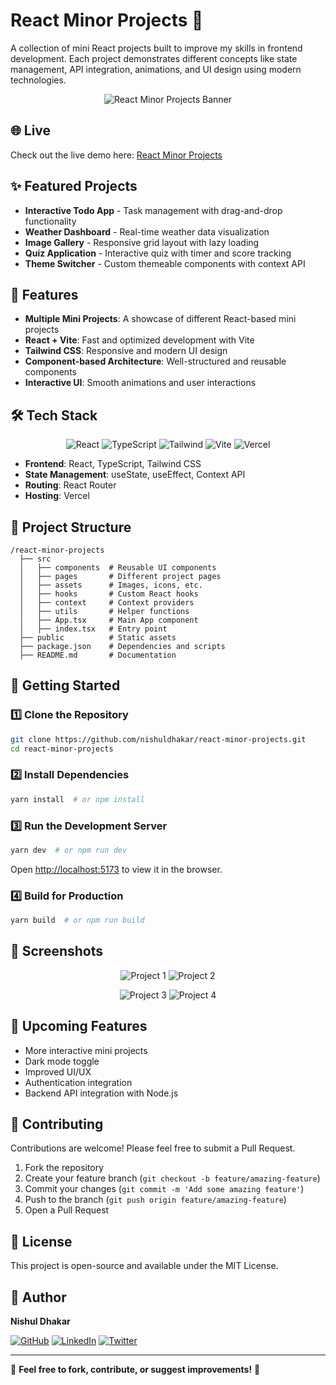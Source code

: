 # React Minor Projects 🚀

A collection of mini React projects built to improve my skills in frontend development. Each project demonstrates different concepts like state management, API integration, animations, and UI design using modern technologies.

<p align="center">
  <img src="/api/placeholder/800/400" alt="React Minor Projects Banner" />
</p>

## 🌐 Live 

Check out the live demo here: [React Minor Projects](https://react-minor-projects-five.vercel.app/)

## ✨ Featured Projects

- **Interactive Todo App** - Task management with drag-and-drop functionality
- **Weather Dashboard** - Real-time weather data visualization
- **Image Gallery** - Responsive grid layout with lazy loading
- **Quiz Application** - Interactive quiz with timer and score tracking
- **Theme Switcher** - Custom themeable components with context API

## 📌 Features

- **Multiple Mini Projects**: A showcase of different React-based mini projects
- **React + Vite**: Fast and optimized development with Vite
- **Tailwind CSS**: Responsive and modern UI design
- **Component-based Architecture**: Well-structured and reusable components
- **Interactive UI**: Smooth animations and user interactions

## 🛠️ Tech Stack

<p align="center">
  <img src="https://img.shields.io/badge/React-20232A?style=for-the-badge&logo=react&logoColor=61DAFB" alt="React" />
  <img src="https://img.shields.io/badge/TypeScript-007ACC?style=for-the-badge&logo=typescript&logoColor=white" alt="TypeScript" />
  <img src="https://img.shields.io/badge/Tailwind_CSS-38B2AC?style=for-the-badge&logo=tailwind-css&logoColor=white" alt="Tailwind" />
  <img src="https://img.shields.io/badge/Vite-B73BFE?style=for-the-badge&logo=vite&logoColor=FFD62E" alt="Vite" />
  <img src="https://img.shields.io/badge/Vercel-000000?style=for-the-badge&logo=vercel&logoColor=white" alt="Vercel" />
</p>

- **Frontend**: React, TypeScript, Tailwind CSS
- **State Management**: useState, useEffect, Context API
- **Routing**: React Router
- **Hosting**: Vercel

## 📂 Project Structure

```
/react-minor-projects
  ├── src
  │   ├── components  # Reusable UI components
  │   ├── pages       # Different project pages
  │   ├── assets      # Images, icons, etc.
  │   ├── hooks       # Custom React hooks
  │   ├── context     # Context providers
  │   ├── utils       # Helper functions
  │   ├── App.tsx     # Main App component
  │   ├── index.tsx   # Entry point
  ├── public          # Static assets
  ├── package.json    # Dependencies and scripts
  ├── README.md       # Documentation
```

## 🚀 Getting Started

### 1️⃣ Clone the Repository

```bash
git clone https://github.com/nishuldhakar/react-minor-projects.git
cd react-minor-projects
```

### 2️⃣ Install Dependencies

```bash
yarn install  # or npm install
```

### 3️⃣ Run the Development Server

```bash
yarn dev  # or npm run dev
```

Open [http://localhost:5173](http://localhost:5173) to view it in the browser.

### 4️⃣ Build for Production

```bash
yarn build  # or npm run build
```

## 📸 Screenshots

<p align="center">
  <img src="/api/placeholder/400/250" alt="Project 1" />
  <img src="/api/placeholder/400/250" alt="Project 2" />
</p>

<p align="center">
  <img src="/api/placeholder/400/250" alt="Project 3" />
  <img src="/api/placeholder/400/250" alt="Project 4" />
</p>

## 🎯 Upcoming Features

- More interactive mini projects
- Dark mode toggle
- Improved UI/UX
- Authentication integration
- Backend API integration with Node.js

## 🤝 Contributing

Contributions are welcome! Please feel free to submit a Pull Request.

1. Fork the repository
2. Create your feature branch (`git checkout -b feature/amazing-feature`)
3. Commit your changes (`git commit -m 'Add some amazing feature'`)
4. Push to the branch (`git push origin feature/amazing-feature`)
5. Open a Pull Request

## 📜 License

This project is open-source and available under the MIT License.

## 👤 Author

**Nishul Dhakar**

<p>
  <a href="https://github.com/nishuldhakar"><img src="https://img.shields.io/badge/GitHub-100000?style=for-the-badge&logo=github&logoColor=white" alt="GitHub" /></a>
  <a href="https://linkedin.com/in/nishuldhakar"><img src="https://img.shields.io/badge/LinkedIn-0077B5?style=for-the-badge&logo=linkedin&logoColor=white" alt="LinkedIn" /></a>
  <a href="https://twitter.com/nishuldhakar"><img src="https://img.shields.io/badge/Twitter-1DA1F2?style=for-the-badge&logo=twitter&logoColor=white" alt="Twitter" /></a>
</p>

---

🚀 **Feel free to fork, contribute, or suggest improvements!** 🎉
